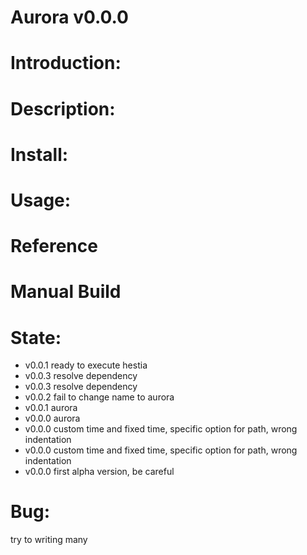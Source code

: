 Aurora v0.0.0
=============
Introduction:
=============

Description:
============

Install:
========

Usage:
======

Reference
=========

Manual Build
============

State:
======
* v0.0.1 ready to execute hestia
* v0.0.3 resolve dependency
* v0.0.3 resolve dependency
* v0.0.2 fail to change name to aurora
* v0.0.1 aurora
* v0.0.0 aurora
* v0.0.0 custom time and fixed time, specific option for path, wrong indentation
* v0.0.0 custom time and fixed time, specific option for path, wrong indentation
* v0.0.0 first alpha version, be careful

Bug:
====
try to writing many


